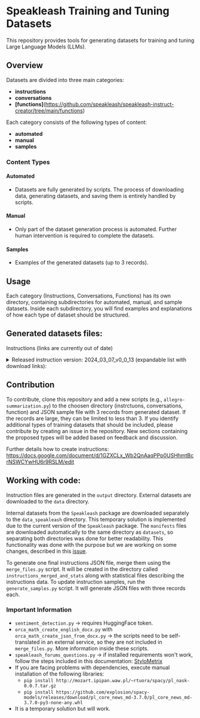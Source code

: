 # Speakleash Training and Tuning Datasets

This repository provides tools for generating datasets for training and tuning Large Language Models (LLMs).

## Overview

Datasets are divided into three main categories:
- **instructions**
- **conversations**
- **[functions]**(https://github.com/speakleash/speakleash-instruct-creator/tree/main/functions)

Each category consists of the following types of content:
- **automated**
- **manual**
- **samples**

### Content Types

#### Automated

- Datasets are fully generated by scripts. The process of downloading data, generating datasets, and saving them is entirely handled by scripts.

#### Manual

- Only part of the dataset generation process is automated. Further human intervention is required to complete the datasets.

#### Samples

- Examples of the generated datasets (up to 3 records).

## Usage

Each category (Instructions, Conversations, Functions) has its own directory, containing subdirectories for automated, manual, and sample datasets. Inside each subdirectory, you will find examples and explanations of how each type of dataset should be structured.

## Generated datasets files:

Instructions (links are currently out of date)

<details>
<summary>Released instruction version: 2024_03_07_v0_0_13 (expandable list with download links):</summary><br>

All generated instruction JSON zip files:<br>
http://instruct.speakleash.space/instructions_not_merged/instructions_not_merged_2024_03_07_v0_0_13.zip

Merged instruction JSON files into one final zipfile:<br>
http://instruct.speakleash.space/instructions_merged_and_stats/instructions_merged_and_stats_2024_03_07_v0_0_13.zip

Merged instruction JSON file files:<br>
http://instruct.speakleash.space/speakleash_pl_instructions_2024_03_07_v0_0_13.jsonl

Merged instruction JSON file files (Alpaca format):<br>
http://instruct.speakleash.space/speakleash_pl_instructions_alpaca_2024_03_07_v0_0_13.jsonl

Or using terminal commands:<br>
- For Linux:<br>
`wget http://instruct.speakleash.space/instructions_not_merged/instructions_not_merged_2024_03_07_v0_0_13.zip` 
- For Windows:<br>
`curl -O http://instruct.speakleash.space/instructions_not_merged/instructions_not_merged_2024_03_07_v0_0_13.zip`
</details>

## Contribution

To contribute, clone this repository and add a new scripts (e.g., `allegro-summarization.py`) to the choosen directory (instrctuons, conversations, function) and JSON sample file with 3 records from generated dataset. If the records are large, they can be limited to less than 3.
If you identify additional types of training datasets that should be included, please contribute by creating an issue in the repository. New sections containing the proposed types will be added based on feedback and discussion.

Further details how to create instructions:
https://docs.google.com/document/d/1GZXCLx_Wb2QnAaqPPp0USHhmtBcrNSWCYwHU6r9RSLM/edit

## Working with code:
Instruction files are generated in the `output` directory.
External datasets are downloaded to the `data` directory.

Internal datasets from the `Speakleash` package are downloaded separately to the `data_speakleash` directory. This temporary solution
is implemented due to the current version of the `Speakleash` package. The `manifests` files are downloaded automatically to the same
directory as `datasets`, so separating both directories was done for better readability. This functionality was done with the purpose but
we are working on some changes, described in this [issue](https://github.com/speakleash/speakleash/issues/10).

To generate one final instructions JSON file, merge them using the `merge_files.py` script. It will be created in the
directory called `instructions_merged_and_stats` along with statistical files describing the instructions data.
To update instruction samples, run the `generate_samples.py` script. It will generate JSON files with three records each.

### Important Information

- `sentiment_detection.py` -> requires HuggingFace token.
- `orca_math_create_english_docx.py` with `orca_math_create_json_from_docx.py` -> the scripts need to be self-translated in an external service, so they are not included in `merge_files.py`. More information inside these scripts.
- `speakleash_forums_questions.py` -> if installed requirements won't work, follow the steps included in this documentation: [StyloMetrix](https://github.com/ZILiAT-NASK/StyloMetrix)
- If you are facing problems with dependencies, execute manual installation of the following libraries:
  - `pip install http://mozart.ipipan.waw.pl/~rtuora/spacy/pl_nask-0.0.7.tar.gz`
  - `pip install https://github.com/explosion/spacy-models/releases/download/pl_core_news_md-3.7.0/pl_core_news_md-3.7.0-py3-none-any.whl`
- It is a temporary solution but will work.
